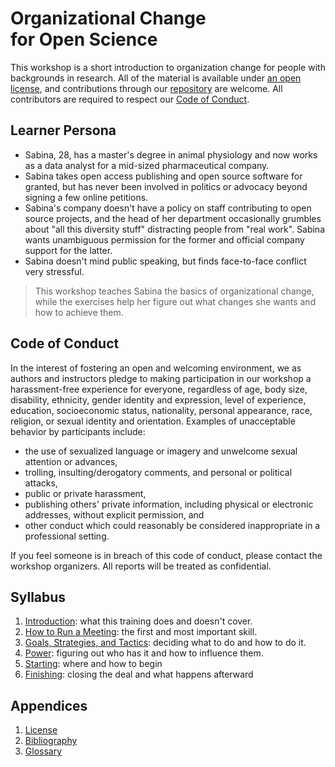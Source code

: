 # Organizational&nbsp;Change for&nbsp;Open&nbsp;Science

This workshop is a short introduction to organization change
for people with backgrounds in research.
All of the material is available under [an open license](./LICENSE.md),
and contributions through our [repository][repo] are welcome.
All contributors are required to respect our [Code of Conduct](./CODE_OF_CONDUCT.md).

## Learner Persona

-   Sabina, 28, has a master's degree in animal physiology
    and now works as a data analyst for a mid-sized pharmaceutical company.
-   Sabina takes open access publishing and open source software for granted,
    but has never been involved in politics or advocacy beyond signing a few online petitions.
-   Sabina's company doesn't have a policy on staff contributing to open source projects,
    and the head of her department occasionally grumbles about "all this diversity stuff" distracting people from "real work".
    Sabina wants unambiguous permission for the former and official company support for the latter.
-   Sabina doesn't mind public speaking,
    but finds face-to-face conflict very stressful.

> This workshop teaches Sabina the basics of organizational change,
> while the exercises help her figure out what changes she wants
> and how to achieve them.

## Code of Conduct

In the interest of fostering an open and welcoming environment,
we as authors and instructors pledge to making participation in our workshop
a harassment-free experience for everyone,
regardless of age, body size, disability, ethnicity, gender identity and expression,
level of experience, education, socioeconomic status, nationality, personal appearance,
race, religion, or sexual identity and orientation.
Examples of unacceptable behavior by participants include:

-   the use of sexualized language or imagery and unwelcome sexual attention or advances,
-   trolling, insulting/derogatory comments, and personal or political attacks,
-   public or private harassment,
-   publishing others' private information, including physical or electronic addresses, without explicit permission,
    and
-   other conduct which could reasonably be considered inappropriate in a professional setting.

If you feel someone is in breach of this code of conduct,
please contact the workshop organizers.
All reports will be treated as confidential.

## Syllabus

1.  [Introduction](./01_intro/index.md): what this training does and doesn't cover.
1.  [How to Run a Meeting](./02_meeting/index.md): the first and most important skill.
1.  [Goals, Strategies, and Tactics](./03_gst/index.md): deciding what to do and how to do it.
1.  [Power](./04_power/index.md): figuring out who has it and how to influence them.
1.  [Starting](./05_start/index.md): where and how to begin
1.  [Finishing](./06_finish/index.md): closing the deal and what happens afterward

##  Appendices

1.  [License](./LICENSE.md)
1.  [Bibliography](./bibliography.md)
1.  [Glossary](./glossary.md)

[email]: mailto:gvwilson@third-bit.com
[repo]: https://github.com/gvwilson/change
